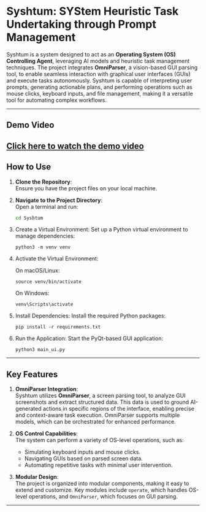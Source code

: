 # Syshtum: SYStem Heuristic Task Undertaking through Prompt Management

Syshtum is a system designed to act as an **Operating System (OS) Controlling Agent**, leveraging AI models and heuristic task management techniques. The project integrates **OmniParser**, a vision-based GUI parsing tool, to enable seamless interaction with graphical user interfaces (GUIs) and execute tasks autonomously. Syshtum is capable of interpreting user prompts, generating actionable plans, and performing operations such as mouse clicks, keyboard inputs, and file management, making it a versatile tool for automating complex workflows.

---
## Demo Video
[Click here to watch the demo video](Demo/demo1.mp4)
---

## How to Use

1. **Clone the Repository**:  
   Ensure you have the project files on your local machine.

2. **Navigate to the Project Directory**:  
   Open a terminal and run:
   ```bash
   cd Syshtum
   ```

3. Create a Virtual Environment:
    Set up a Python virtual environment to manage dependencies:
    ```
    python3 -m venv venv
    ```
    
4. Activate the Virtual Environment:

    On macOS/Linux:
    ```
    source venv/bin/activate
    ```
    On Windows:
    ```
    venv\Scripts\activate
    ```

5. Install Dependencies:
    Install the required Python packages:
    ```
    pip install -r requirements.txt
    ```

6. Run the Application:
    Start the PyQt-based GUI application:
    ```
    python3 main_ui.py
    ```

---

## Key Features

1. **OmniParser Integration**:  
   Syshtum utilizes **OmniParser**, a screen parsing tool, to analyze GUI screenshots and extract structured data. This data is used to ground AI-generated actions in specific regions of the interface, enabling precise and context-aware task execution. OmniParser supports multiple models, which can be orchestrated for enhanced performance.

2. **OS Control Capabilities**:  
   The system can perform a variety of OS-level operations, such as:
   - Simulating keyboard inputs and mouse clicks.
   - Navigating GUIs based on parsed screen data.
   - Automating repetitive tasks with minimal user intervention.

3. **Modular Design**:  
   The project is organized into modular components, making it easy to extend and customize. Key modules include `operate`, which handles OS-level operations, and `OmniParser`, which focuses on GUI parsing.

---